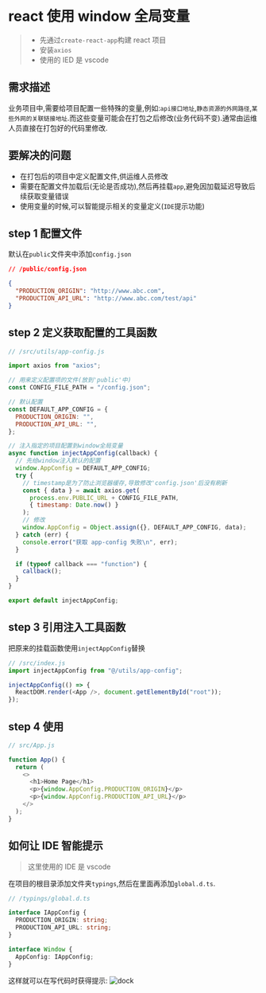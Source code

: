 # react 使用 window 全局变量

> - 先通过`create-react-app`构建 react 项目
> - 安装`axios`
> - 使用的 IED 是 vscode

## 需求描述

业务项目中,需要给项目配置一些特殊的变量,例如:`api接口地址`,`静态资源的外网路径`,`某些外网的关联链接地址`.而这些变量可能会在打包之后修改(业务代码不变).通常由运维人员直接在打包好的代码里修改.

## 要解决的问题

- 在打包后的项目中定义配置文件,供运维人员修改
- 需要在配置文件加载后(无论是否成功),然后再挂载`app`,避免因加载延迟导致后续获取变量错误
- 使用变量的时候,可以智能提示相关的变量定义(`IDE`提示功能)

## step 1 配置文件

默认在`public`文件夹中添加`config.json`

```json
// /public/config.json

{
  "PRODUCTION_ORIGIN": "http://www.abc.com",
  "PRODUCTION_API_URL": "http://www.abc.com/test/api"
}
```

## step 2 定义获取配置的工具函数

```js
// /src/utils/app-config.js

import axios from "axios";

// 用来定义配置项的文件(放到'public'中)
const CONFIG_FILE_PATH = "/config.json";

// 默认配置
const DEFAULT_APP_CONFIG = {
  PRODUCTION_ORIGIN: "",
  PRODUCTION_API_URL: "",
};

// 注入指定的项目配置到window全局变量
async function injectAppConfig(callback) {
  // 先给window注入默认的配置
  window.AppConfig = DEFAULT_APP_CONFIG;
  try {
    // timestamp是为了防止浏览器缓存,导致修改'config.json'后没有刷新
    const { data } = await axios.get(
      process.env.PUBLIC_URL + CONFIG_FILE_PATH,
      { timestamp: Date.now() }
    );
    // 修改
    window.AppConfig = Object.assign({}, DEFAULT_APP_CONFIG, data);
  } catch (err) {
    console.error("获取 app-config 失败\n", err);
  }

  if (typeof callback === "function") {
    callback();
  }
}

export default injectAppConfig;
```

## step 3 引用注入工具函数

把原来的挂载函数使用`injectAppConfig`替换

```js
// /src/index.js
import injectAppConfig from "@/utils/app-config";

injectAppConfig(() => {
  ReactDOM.render(<App />, document.getElementById("root"));
});
```

## step 4 使用

```js
// src/App.js

function App() {
  return (
    <>
      <h1>Home Page</h1>
      <p>{window.AppConfig.PRODUCTION_ORIGIN}</p>
      <p>{window.AppConfig.PRODUCTION_API_URL}</p>
    </>
  );
}
```

## 如何让 IDE 智能提示

> 这里使用的 IDE 是 vscode

在项目的根目录添加文件夹`typings`,然后在里面再添加`global.d.ts`.

```ts
// /typings/global.d.ts

interface IAppConfig {
  PRODUCTION_ORIGIN: string;
  PRODUCTION_API_URL: string;
}

interface Window {
  AppConfig: IAppConfig;
}
```

这样就可以在写代码时获得提示:
<img :src="$withBase('/images/react-use-global-variables-001.jpg')" alt="dock">
